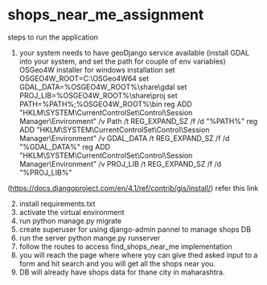 # shops_near_me_assignment
steps to run the application
1. your system needs to have geoDjango service available (install GDAL into your system, and set the path for couple of env variables)
   OSGeo4W installer for windows installation
  set OSGEO4W_ROOT=C:\OSGeo4W64
  set GDAL_DATA=%OSGEO4W_ROOT%\share\gdal
  set PROJ_LIB=%OSGEO4W_ROOT%\share\proj
  set PATH=%PATH%;%OSGEO4W_ROOT%\bin
  reg ADD "HKLM\SYSTEM\CurrentControlSet\Control\Session Manager\Environment" /v Path /t REG_EXPAND_SZ /f /d "%PATH%"
  reg ADD "HKLM\SYSTEM\CurrentControlSet\Control\Session Manager\Environment" /v GDAL_DATA /t REG_EXPAND_SZ /f /d "%GDAL_DATA%"
  reg ADD "HKLM\SYSTEM\CurrentControlSet\Control\Session Manager\Environment" /v PROJ_LIB /t REG_EXPAND_SZ /f /d "%PROJ_LIB%"
  
  (https://docs.djangoproject.com/en/4.1/ref/contrib/gis/install/) refer this link
  
2. install requirements.txt 
3. activate the virtual environment
4. run python manage.py migrate
5. create superuser for using django-admin pannel to manage shops DB
6. run the server python mange.py runserver
7. follow the routes to access find_shops_near_me implementation
8. you will reach the page where where yoy can give thed asked input to a form and hit search and you will get all the shops near you.
9. DB will already have shops data for thane city in maharashtra.
